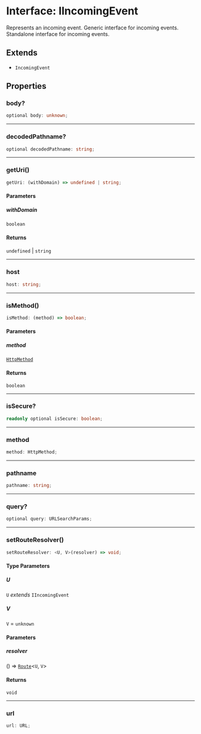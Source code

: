 # Interface: IIncomingEvent

Represents an incoming event.
Generic interface for incoming events.
Standalone interface for incoming events.

## Extends

- `IncomingEvent`

## Properties

### body?

```ts
optional body: unknown;
```

***

### decodedPathname?

```ts
optional decodedPathname: string;
```

***

### getUri()

```ts
getUri: (withDomain) => undefined | string;
```

#### Parameters

##### withDomain

`boolean`

#### Returns

`undefined` \| `string`

***

### host

```ts
host: string;
```

***

### isMethod()

```ts
isMethod: (method) => boolean;
```

#### Parameters

##### method

[`HttpMethod`](../type-aliases/HttpMethod.md)

#### Returns

`boolean`

***

### isSecure?

```ts
readonly optional isSecure: boolean;
```

***

### method

```ts
method: HttpMethod;
```

***

### pathname

```ts
pathname: string;
```

***

### query?

```ts
optional query: URLSearchParams;
```

***

### setRouteResolver()

```ts
setRouteResolver: <U, V>(resolver) => void;
```

#### Type Parameters

##### U

`U` *extends* `IIncomingEvent`

##### V

`V` = `unknown`

#### Parameters

##### resolver

() => [`Route`](../../Route/classes/Route.md)\<`U`, `V`\>

#### Returns

`void`

***

### url

```ts
url: URL;
```
